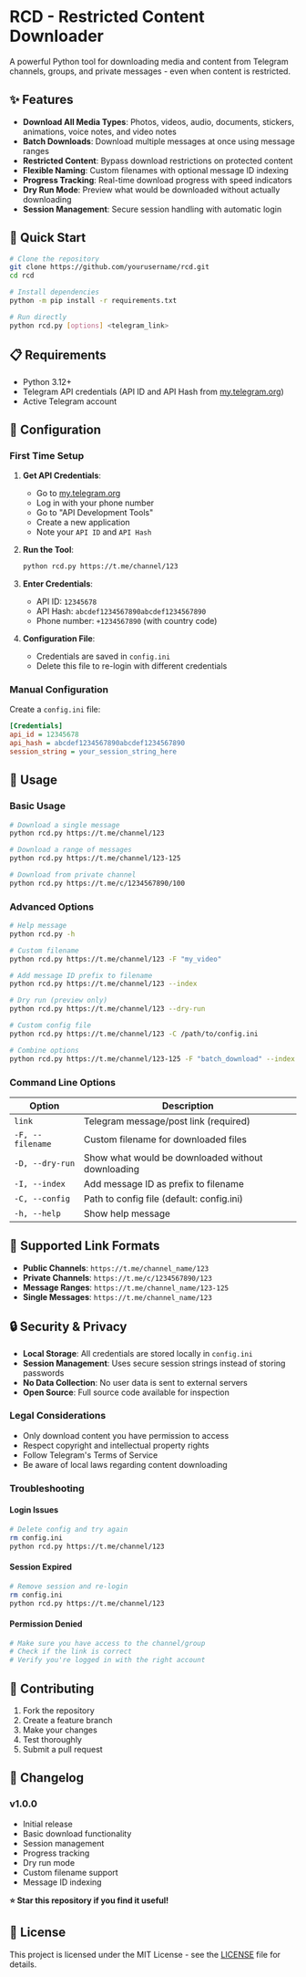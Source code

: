 # RCD - Restricted Content Downloader

A powerful Python tool for downloading media and content from Telegram channels, groups, and private messages - even when content is restricted.

## ✨ Features

- **Download All Media Types**: Photos, videos, audio, documents, stickers, animations, voice notes, and video notes
- **Batch Downloads**: Download multiple messages at once using message ranges 
- **Restricted Content**: Bypass download restrictions on protected content
- **Flexible Naming**: Custom filenames with optional message ID indexing
- **Progress Tracking**: Real-time download progress with speed indicators
- **Dry Run Mode**: Preview what would be downloaded without actually downloading
- **Session Management**: Secure session handling with automatic login

## 🚀 Quick Start

```bash
# Clone the repository
git clone https://github.com/yourusername/rcd.git
cd rcd

# Install dependencies
python -m pip install -r requirements.txt

# Run directly
python rcd.py [options] <telegram_link>
```

## 📋 Requirements

- Python 3.12+
- Telegram API credentials (API ID and API Hash from [my.telegram.org](https://my.telegram.org))
- Active Telegram account

## 🔧 Configuration

### First Time Setup

1. **Get API Credentials**:
   - Go to [my.telegram.org](https://my.telegram.org)
   - Log in with your phone number
   - Go to "API Development Tools"
   - Create a new application
   - Note your `API ID` and `API Hash`

2. **Run the Tool**:
   ```bash
   python rcd.py https://t.me/channel/123
   ```

3. **Enter Credentials**:
   - API ID: `12345678`
   - API Hash: `abcdef1234567890abcdef1234567890`
   - Phone number: `+1234567890` (with country code)

4. **Configuration File**:
   - Credentials are saved in `config.ini`
   - Delete this file to re-login with different credentials

### Manual Configuration

Create a `config.ini` file:
```ini
[Credentials]
api_id = 12345678
api_hash = abcdef1234567890abcdef1234567890
session_string = your_session_string_here
```

## 📖 Usage

### Basic Usage

```bash
# Download a single message
python rcd.py https://t.me/channel/123

# Download a range of messages
python rcd.py https://t.me/channel/123-125

# Download from private channel
python rcd.py https://t.me/c/1234567890/100
```

### Advanced Options

```bash
# Help message
python rcd.py -h

# Custom filename
python rcd.py https://t.me/channel/123 -F "my_video"

# Add message ID prefix to filename
python rcd.py https://t.me/channel/123 --index

# Dry run (preview only)
python rcd.py https://t.me/channel/123 --dry-run

# Custom config file
python rcd.py https://t.me/channel/123 -C /path/to/config.ini

# Combine options
python rcd.py https://t.me/channel/123-125 -F "batch_download" --index --dry-run
```

### Command Line Options

| Option | Description |
|--------|-------------|
| `link` | Telegram message/post link (required) |
| `-F, --filename` | Custom filename for downloaded files |
| `-D, --dry-run` | Show what would be downloaded without downloading |
| `-I, --index` | Add message ID as prefix to filename |
| `-C, --config` | Path to config file (default: config.ini) |
| `-h, --help` | Show help message |

## 🔗 Supported Link Formats

- **Public Channels**: `https://t.me/channel_name/123`
- **Private Channels**: `https://t.me/c/1234567890/123`
- **Message Ranges**: `https://t.me/channel_name/123-125`
- **Single Messages**: `https://t.me/channel_name/123`


## 🔒 Security & Privacy

- **Local Storage**: All credentials are stored locally in `config.ini`
- **Session Management**: Uses secure session strings instead of storing passwords
- **No Data Collection**: No user data is sent to external servers
- **Open Source**: Full source code available for inspection


### Legal Considerations
- Only download content you have permission to access
- Respect copyright and intellectual property rights
- Follow Telegram's Terms of Service
- Be aware of local laws regarding content downloading

### Troubleshooting

#### Login Issues
```bash
# Delete config and try again
rm config.ini
python rcd.py https://t.me/channel/123
```

#### Session Expired
```bash
# Remove session and re-login
rm config.ini
python rcd.py https://t.me/channel/123
```

#### Permission Denied
```bash
# Make sure you have access to the channel/group
# Check if the link is correct
# Verify you're logged in with the right account
```

## 🤝 Contributing

1. Fork the repository
2. Create a feature branch
3. Make your changes
4. Test thoroughly
5. Submit a pull request


## 🔄 Changelog

### v1.0.0
- Initial release
- Basic download functionality
- Session management
- Progress tracking
- Dry run mode
- Custom filename support
- Message ID indexing

**⭐ Star this repository if you find it useful!**

## 📄 License

This project is licensed under the MIT License - see the [LICENSE](LICENSE) file for details.
